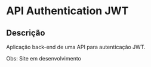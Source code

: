 # **API Authentication JWT** 

## **Descrição**
Aplicação back-end de uma API para autenticação JWT.

Obs: Site em desenvolvimento